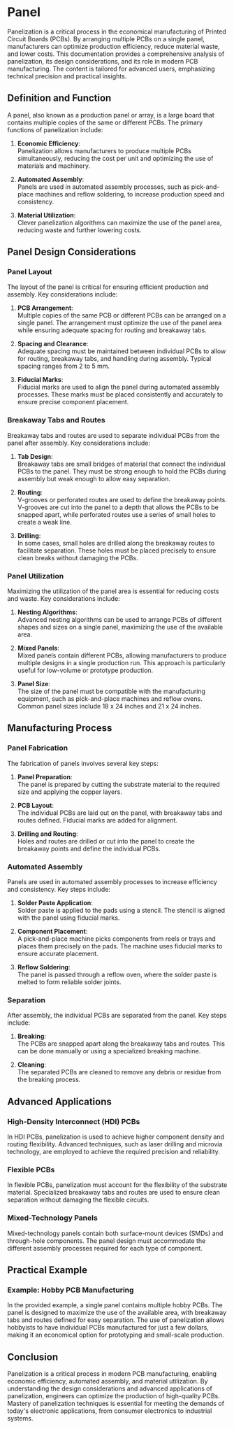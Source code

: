 # Panel

Panelization is a critical process in the economical manufacturing of Printed Circuit Boards (PCBs). By arranging multiple PCBs on a single panel, manufacturers can optimize production efficiency, reduce material waste, and lower costs. This documentation provides a comprehensive analysis of panelization, its design considerations, and its role in modern PCB manufacturing. The content is tailored for advanced users, emphasizing technical precision and practical insights.

## Definition and Function

A panel, also known as a production panel or array, is a large board that contains multiple copies of the same or different PCBs. The primary functions of panelization include:

1. **Economic Efficiency**:  
   Panelization allows manufacturers to produce multiple PCBs simultaneously, reducing the cost per unit and optimizing the use of materials and machinery.

2. **Automated Assembly**:  
   Panels are used in automated assembly processes, such as pick-and-place machines and reflow soldering, to increase production speed and consistency.

3. **Material Utilization**:  
   Clever panelization algorithms can maximize the use of the panel area, reducing waste and further lowering costs.

## Panel Design Considerations

### Panel Layout

The layout of the panel is critical for ensuring efficient production and assembly. Key considerations include:

1. **PCB Arrangement**:  
   Multiple copies of the same PCB or different PCBs can be arranged on a single panel. The arrangement must optimize the use of the panel area while ensuring adequate spacing for routing and breakaway tabs.

2. **Spacing and Clearance**:  
   Adequate spacing must be maintained between individual PCBs to allow for routing, breakaway tabs, and handling during assembly. Typical spacing ranges from 2 to 5 mm.

3. **Fiducial Marks**:  
   Fiducial marks are used to align the panel during automated assembly processes. These marks must be placed consistently and accurately to ensure precise component placement.

### Breakaway Tabs and Routes

Breakaway tabs and routes are used to separate individual PCBs from the panel after assembly. Key considerations include:

1. **Tab Design**:  
   Breakaway tabs are small bridges of material that connect the individual PCBs to the panel. They must be strong enough to hold the PCBs during assembly but weak enough to allow easy separation.

2. **Routing**:  
   V-grooves or perforated routes are used to define the breakaway points. V-grooves are cut into the panel to a depth that allows the PCBs to be snapped apart, while perforated routes use a series of small holes to create a weak line.

3. **Drilling**:  
   In some cases, small holes are drilled along the breakaway routes to facilitate separation. These holes must be placed precisely to ensure clean breaks without damaging the PCBs.

### Panel Utilization

Maximizing the utilization of the panel area is essential for reducing costs and waste. Key considerations include:

1. **Nesting Algorithms**:  
   Advanced nesting algorithms can be used to arrange PCBs of different shapes and sizes on a single panel, maximizing the use of the available area.

2. **Mixed Panels**:  
   Mixed panels contain different PCBs, allowing manufacturers to produce multiple designs in a single production run. This approach is particularly useful for low-volume or prototype production.

3. **Panel Size**:  
   The size of the panel must be compatible with the manufacturing equipment, such as pick-and-place machines and reflow ovens. Common panel sizes include 18 x 24 inches and 21 x 24 inches.

## Manufacturing Process

### Panel Fabrication

The fabrication of panels involves several key steps:

1. **Panel Preparation**:  
   The panel is prepared by cutting the substrate material to the required size and applying the copper layers.

2. **PCB Layout**:  
   The individual PCBs are laid out on the panel, with breakaway tabs and routes defined. Fiducial marks are added for alignment.

3. **Drilling and Routing**:  
   Holes and routes are drilled or cut into the panel to create the breakaway points and define the individual PCBs.

### Automated Assembly

Panels are used in automated assembly processes to increase efficiency and consistency. Key steps include:

1. **Solder Paste Application**:  
   Solder paste is applied to the pads using a stencil. The stencil is aligned with the panel using fiducial marks.

2. **Component Placement**:  
   A pick-and-place machine picks components from reels or trays and places them precisely on the pads. The machine uses fiducial marks to ensure accurate placement.

3. **Reflow Soldering**:  
   The panel is passed through a reflow oven, where the solder paste is melted to form reliable solder joints.

### Separation

After assembly, the individual PCBs are separated from the panel. Key steps include:

1. **Breaking**:  
   The PCBs are snapped apart along the breakaway tabs and routes. This can be done manually or using a specialized breaking machine.

2. **Cleaning**:  
   The separated PCBs are cleaned to remove any debris or residue from the breaking process.

## Advanced Applications

### High-Density Interconnect (HDI) PCBs

In HDI PCBs, panelization is used to achieve higher component density and routing flexibility. Advanced techniques, such as laser drilling and microvia technology, are employed to achieve the required precision and reliability.

### Flexible PCBs

In flexible PCBs, panelization must account for the flexibility of the substrate material. Specialized breakaway tabs and routes are used to ensure clean separation without damaging the flexible circuits.

### Mixed-Technology Panels

Mixed-technology panels contain both surface-mount devices (SMDs) and through-hole components. The panel design must accommodate the different assembly processes required for each type of component.

## Practical Example

### Example: Hobby PCB Manufacturing

In the provided example, a single panel contains multiple hobby PCBs. The panel is designed to maximize the use of the available area, with breakaway tabs and routes defined for easy separation. The use of panelization allows hobbyists to have individual PCBs manufactured for just a few dollars, making it an economical option for prototyping and small-scale production.

## Conclusion

Panelization is a critical process in modern PCB manufacturing, enabling economic efficiency, automated assembly, and material utilization. By understanding the design considerations and advanced applications of panelization, engineers can optimize the production of high-quality PCBs. Mastery of panelization techniques is essential for meeting the demands of today's electronic applications, from consumer electronics to industrial systems.
